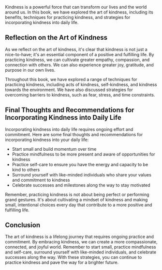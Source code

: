 

Kindness is a powerful force that can transform our lives and the world around us. In this book, we have explored the art of kindness, including its benefits, techniques for practicing kindness, and strategies for incorporating kindness into daily life.

Reflection on the Art of Kindness
---------------------------------

As we reflect on the art of kindness, it's clear that kindness is not just a nice-to-have; it's an essential component of a positive and fulfilling life. By practicing kindness, we can cultivate greater empathy, compassion, and connection with others. We can also experience greater joy, gratitude, and purpose in our own lives.

Throughout this book, we have explored a range of techniques for practicing kindness, including acts of kindness, self-kindness, and kindness towards the environment. We have also discussed strategies for overcoming barriers to kindness, such as fear, stress, and time constraints.

Final Thoughts and Recommendations for Incorporating Kindness into Daily Life
-----------------------------------------------------------------------------

Incorporating kindness into daily life requires ongoing effort and commitment. Here are some final thoughts and recommendations for incorporating kindness into your daily life:

* Start small and build momentum over time
* Practice mindfulness to be more present and aware of opportunities for kindness
* Practice self-care to ensure you have the energy and capacity to be kind to others
* Surround yourself with like-minded individuals who share your values and commitment to kindness
* Celebrate successes and milestones along the way to stay motivated

Remember, practicing kindness is not about being perfect or performing grand gestures. It's about cultivating a mindset of kindness and making small, intentional choices every day that contribute to a more positive and fulfilling life.

Conclusion
----------

The art of kindness is a lifelong journey that requires ongoing practice and commitment. By embracing kindness, we can create a more compassionate, connected, and joyful world. Remember to start small, practice mindfulness and self-care, surround yourself with like-minded individuals, and celebrate successes along the way. With these strategies, you can continue to practice kindness and pave the way for a brighter future.

